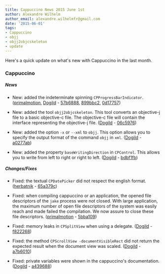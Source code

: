 ```yaml
---
title: Cappuccino News 2015 June 1st
author: Alexandre Wilhelm
author_email: alexandre.wilhelmfr@gmail.com
date: '2015-06-01'
tags:
- Cappuccino
- objj
- objj2objcskeleton
- update
---
```


Here's a quick update on what's new with Cappuccino in the last month.

### Cappuccino

##### News

- New: added the indeterminate spinning `CPProgressBarIndicator`. ([primalmotion](https://github.com/primalmotion), [Dogild](https://github.com/dogild)  - [57b6888](https://github.com/cappuccino/cappuccino/commit/57b68880db6665d9b6da8f7c1835bedd210c72af), [899bbc2](https://github.com/cappuccino/cappuccino/commit/899bbc2dbc5802f44937b388442ebfdab927ed7e), [0d17757](https://github.com/cappuccino/cappuccino/commit/0d1775772972d831acd94f520b5db98b720f6cee))

- New: added the tool `objj2objcskeleton`. This tool converts an objective-j file to a basic objective-c file. The objective-c file will contain the interface representing the objective-j file. ([Dogild](https://github.com/dogild) - [06c5976](https://github.com/cappuccino/cappuccino/pull/2353))

- New: added the option `-x` or `--xml` to `objj`. This option allows you to specify the output format of the command `objj` in `xml`. ([Dogild](https://github.com/dogild) - [a0277ab](https://github.com/cappuccino/cappuccino/pull/2360))

- New: added the property `baseWritingDirection` in `CPControl`. This allows you to write from left to right or right to left. ([Dogild](https://github.com/dogild) - [bdbf1fb](https://github.com/cappuccino/cappuccino/pull/2348))

##### Changes/Fixes

- Fixed: the textual `CPDatePicker` did not respect the english format. ([herbatnik](https://github.com/herbatnik) - [65a379c](https://github.com/cappuccino/cappuccino/pull/2359))

- Fixed: when compiling cappuccino or an application, the opened file descriptors of the `jake` process were not closed. With large application, the maximum number of open file descriptors of the system was easily reach and made failed the compilation. We now assure to close these file descriptors. ([primalmotion](https://github.com/primalmotion) - [5bba109](https://github.com/cappuccino/cappuccino/pull/2346))

- Fixed: memory leaks in `CPSplitView` when using a delegate. ([Dogild](https://github.com/dogild) - [f822268](https://github.com/cappuccino/cappuccino/commit/f822268ae1c6928250234a38f226a05b2207f8ef))

- Fixed: the method `CPScrollView -documentVisibleRect` did not return the expected result when the document view was scaled. ([Dogild](https://github.com/dogild) - [a7b6010](https://github.com/cappuccino/cappuccino/pull/2358))

- Fixed: private variables were shown in the cappuccino's documentation. ([Dogild](https://github.com/dogild) - [a439688](https://github.com/cappuccino/cappuccino/commit/a439688b3cc4e73d68d6e68475775e7670655f3a))
